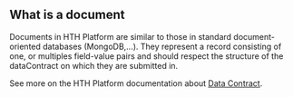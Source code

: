 ## What is a document 

Documents in HTH Platform are similar to those in standard document-oriented databases (MongoDB,...).
They represent a record consisting of one, or multiples field-value pairs and should respect the structure of the dataContract on which they are submitted in.

See more on the HTH Platform documentation about [Data Contract](https://hthplatform.readme.io/docs/explanation-platform-protocol-data-contract).
